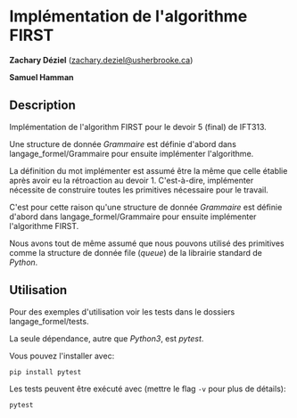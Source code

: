 # Implémentation de l'algorithme FIRST

**Zachary Déziel** (zachary.deziel@usherbrooke.ca)

**Samuel Hamman**

## Description

Implémentation de l'algorithm FIRST pour le devoir 5 (final) de IFT313. 

Une structure de donnée *Grammaire* est définie d'abord dans langage_formel/Grammaire
pour ensuite implémenter l'algorithme.

La définition du mot implémenter est assumé être la même
que celle établie après avoir eu la rétroaction au devoir 1. C'est-à-dire,
implémenter nécessite de construire toutes les primitives nécessaire pour le travail.

C'est pour cette raison qu'une structure de donnée *Grammaire* est définie d'abord dans langage_formel/Grammaire
pour ensuite implémenter l'algorithme FIRST.

Nous avons tout de même assumé que nous pouvons utilisé des primitives comme la structure de donnée file (*queue*)
 de la librairie standard de *Python*.
 
 ## Utilisation
 
Pour des exemples d'utilisation voir les tests dans le dossiers langage_formel/tests.

La seule dépendance, autre que *Python3*, est *pytest*.

Vous pouvez l'installer avec:

```bash
pip install pytest
```

Les tests peuvent être exécuté avec (mettre le flag `-v` pour plus de détails):

```bash
pytest
```

 